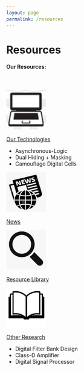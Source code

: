 ```yaml
---
layout: page
permalink: /resources
---
```


<div class="hero--resources">
   <div class="hero__wrap">
      <h1 class="hero__title">Resources</h1>
   </div>
</div>

<div>
<content>
</content>
</div>
<div>
<content>
</content>
</div>
<article class="new">
<h4>Our Resources:</h4>


<br>
<br>

<div class="container">
<div class="row">

<div class="col">
    <a href="{{ site.baseurl }}{% link _pages/resources/technology.md %}" class="link-block">
        <img class="mx-auto d-block image" src="/assets/resources/image--0121.png" style="width:105px;height:105px;transform:rotate(180deg);">
        <p class="text-center"> Our Technologies</p>
    </a>
           <ul>
               <li>Asynchronous-Logic</li>
               <li>Dual Hiding + Masking</li>
               <li>Camouflage Digital Cells</li>
            </ul>
</div>

<div class="col">
    <a href="{{ site.baseurl }}{% link _pages/resources/news.md %}" class="link-block">
        <img class="mx-auto d-block image" src="/assets/resources/image--045.png" style="width:105px;height:105px;">
        <p class="text-center"> News
        </p>
    </a>
</div>

<div class="col">
    <a href="{{ site.baseurl }}{% link _pages/resources/resource_library.md %}" class="link-block">
        <img class="mx-auto d-block image" src="/assets/resources/image--044.png" style="width:105px;height:105px;transform:rotate(90deg);">
        <p class="text-center"> Resource Library</p>
    </a>
</div>

<div class="col">
    <a href="{{ site.baseurl }}{% link _pages/resources/other_research.md %}" class="link-block">
        <img class="mx-auto d-block image" src="/assets/resources/image--043.png" style="width:105px;height:105px;transform:rotate(180deg);">
        <p class="text-center"> Other Research</p>
    </a>
               <ul>
               <li>Digital Filter Bank Design</li>
               <li>Class-D Amplifier</li>
               <li>Digital Signal Processor
</li>
            </ul>

</div>

</div>
</div>
</article>

